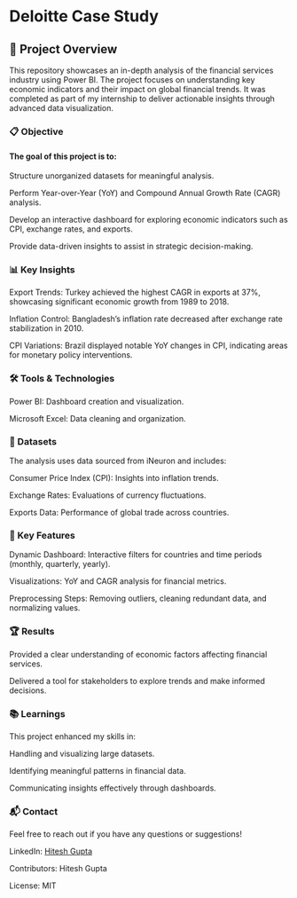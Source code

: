 # Deloitte Case Study

## 🚀 Project Overview

This repository showcases an in-depth analysis of the financial services industry using Power BI. The project focuses on understanding key economic indicators and their impact on global financial trends. It was completed as part of my internship to deliver actionable insights through advanced data visualization.

### 📋 Objective

#### The goal of this project is to:

Structure unorganized datasets for meaningful analysis.

Perform Year-over-Year (YoY) and Compound Annual Growth Rate (CAGR) analysis.

Develop an interactive dashboard for exploring economic indicators such as CPI, exchange rates, and exports.

Provide data-driven insights to assist in strategic decision-making.

### 📊 Key Insights

Export Trends: Turkey achieved the highest CAGR in exports at 37%, showcasing significant economic growth from 1989 to 2018.

Inflation Control: Bangladesh’s inflation rate decreased after exchange rate stabilization in 2010.

CPI Variations: Brazil displayed notable YoY changes in CPI, indicating areas for monetary policy interventions.

### 🛠️ Tools & Technologies

Power BI: Dashboard creation and visualization.

Microsoft Excel: Data cleaning and organization.

### 📁 Datasets

The analysis uses data sourced from iNeuron and includes:

Consumer Price Index (CPI): Insights into inflation trends.

Exchange Rates: Evaluations of currency fluctuations.

Exports Data: Performance of global trade across countries.

### 🔑 Key Features

Dynamic Dashboard: Interactive filters for countries and time periods (monthly, quarterly, yearly).

Visualizations: YoY and CAGR analysis for financial metrics.

Preprocessing Steps: Removing outliers, cleaning redundant data, and normalizing values.


### 🏆 Results

Provided a clear understanding of economic factors affecting financial services.

Delivered a tool for stakeholders to explore trends and make informed decisions.

### 📚 Learnings

This project enhanced my skills in:

Handling and visualizing large datasets.

Identifying meaningful patterns in financial data.

Communicating insights effectively through dashboards.

### 📬 Contact

Feel free to reach out if you have any questions or suggestions!

LinkedIn: [Hitesh Gupta](www.linkedin.com/in/hiteshgupta123) 


Contributors: Hitesh Gupta

License: MIT
